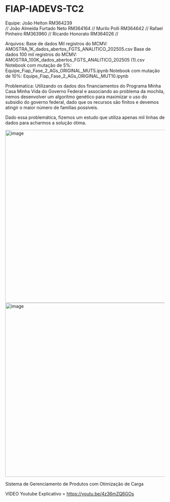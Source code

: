 # FIAP-IADEVS-TC2

Equipe: João Helton RM364239 <br>
// João Almeida Furtado Neto RM364164 // 
Murilo Polli RM364642 // 
Rafael Pinheiro RM363960 // 
Ricardo Honorato RM364026 //

Arquivos:
  Base de dados Mil registros do MCMV: AMOSTRA_1K_dados_abertos_FGTS_ANALITICO_202505.csv
  Base de dados 100 mil registros do MCMV: AMOSTRA_100K_dados_abertos_FGTS_ANALITICO_202505 (1).csv
  Notebook com mutação de 5%: Equipe_Fiap_Fase_2_AGs_ORIGINAL_MUT5.ipynb
  Notebook com mutação de 10%: Equipe_Fiap_Fase_2_AGs_ORIGINAL_MUT10.ipynb

Problematica:
  Utilizando os dados dos financiamentos do Programa Minha Casa Minha Vida do Governo Federal e associando ao problema da mochila, iremos desenvolver um algoritmo genético para maximizar o uso do subsidio do governo federal, dado que os recursos são finitos e devemos atingir o maior número de famílias possíveis.

  Dado essa problemática, fizemos um estudo que utiliza apenas mil linhas de dados para acharmos a solução ótima.



  <img width="1135" height="544" alt="image" src="https://github.com/user-attachments/assets/c82ef08a-0520-44ec-9481-f35182d0db81" />


  <img width="1138" height="547" alt="image" src="https://github.com/user-attachments/assets/24c2b96a-e57e-462a-abf6-8f7b7c5ce924" />


  



Sistema de Gerenciamento de Produtos com Otimização de Carga


VIDEO Youtube Explicativo = https://youtu.be/4z36mZQ6GOs

